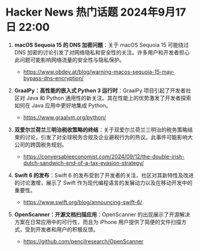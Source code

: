 # Hacker News 热门话题 2024年9月17日 22:00

1. **macOS Sequoia 15 的 DNS 加密问题**：关于 macOS Sequoia 15 可能绕过 DNS 加密的讨论引发了对网络隐私和安全性的关注。许多用户和开发者担心此问题可能影响网络流量的安全性与隐私保护。
    - https://www.obdev.at/blog/warning-macos-sequoia-15-may-bypass-dns-encryption/

2. **GraalPy：高性能的嵌入式 Python 3 运行时**：GraalPy 项目引起了开发者社区对 Java 和 Python 通用性的新关注。其在性能上的优势激发了开发者探索如何在 Java 应用中更好地集成 Python。
    - https://www.graalvm.org/python/

3. **双爱尔兰荷兰三明治税收策略的终结**：关于双爱尔兰荷兰三明治的税务策略结束的讨论，引发了对全球税务合规及企业避税行为的热议。此事件可能影响大公司的跨国税务规划。
    - https://conversableeconomist.com/2024/09/12/the-double-irish-dutch-sandwich-end-of-a-tax-evasion-strategy/

4. **Swift 6 的发布**：Swift 6 的发布受到了开发者的关注，社区对其新特性及改进的讨论激增，展示了 Swift 作为现代编程语言的发展动力以及在移动开发中的重要性。
    - https://www.swift.org/blog/announcing-swift-6/

5. **OpenScanner：开源文档扫描应用**：OpenScanner 的出现展示了开源解决方案在日常应用中的可行性，而且为 iPhone 用户提供了简便的文件扫描方式，受到开发者和用户的积极反馈。
    - https://github.com/pencilresearch/OpenScanner